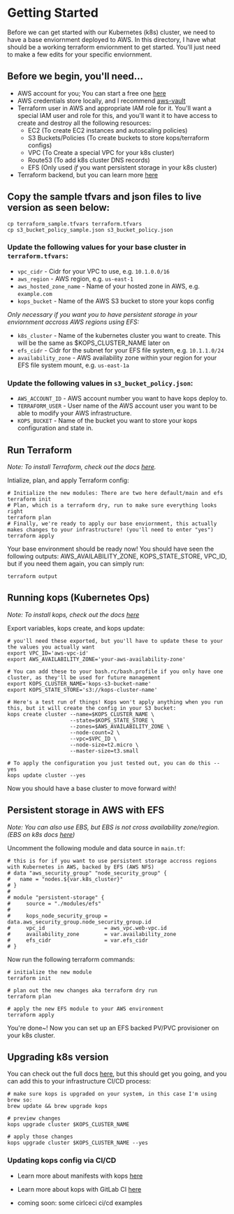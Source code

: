 # Getting Started
Before we can get started with our Kubernetes (k8s) cluster, we need to have a base enviornment deployed to AWS.
In this directory, I have what should be a working terraform enviornment to get started. You'll just need to make a few edits for your specific enviornment.

## Before we begin, you'll need...
* AWS account for you; You can start a free one [here](https://aws.amazon.com/free/)
* AWS credentials store locally, and I recommend [aws-vault](https://github.com/99designs/aws-vault)
* Terraform user in AWS and appropriate IAM role for it. You'll want a special IAM user and role for this, and you'll want it to have access to create and destroy all the following resources:
  * EC2 (To create EC2 instances and autoscaling policies)
  * S3 Buckets/Policies (To create buckets to store kops/terraform configs)
  * VPC (To Create a special VPC for your k8s cluster)
  * Route53 (To add k8s cluster DNS records)
  * EFS (Only used *if* you want persistent storage in your k8s cluster)
* Terraform backend, but you can learn more [here](https://www.terraform.io/docs/backends/types/s3.html)

## Copy the sample tfvars and json files to live version as seen below:
```
cp terraform_sample.tfvars terraform.tfvars
cp s3_bucket_policy_sample.json s3_bucket_policy.json
```

### Update the following values for your base cluster in `terraform.tfvars`:
* `vpc_cidr`             - Cidr for your VPC to use, e.g. `10.1.0.0/16`
* `aws_region`           - AWS region, e.g. `us-east-1`
* `aws_hosted_zone_name` - Name of your hosted zone in AWS, e.g. `example.com`
* `kops_bucket`          - Name of the AWS S3 bucket to store your kops config

*Only necessary if you want you to have persistent storage in your enviornment accross AWS regions using EFS:*
* `k8s_cluster`         - Name of the kubernetes cluster you want to create. This will be the same as $KOPS_CLUSTER_NAME later on
* `efs_cidr`            - Cidr for the subnet for your EFS file system, e.g. `10.1.1.0/24`
* `availability_zone`   - AWS availability zone within your region for your EFS file system mount, e.g. `us-east-1a`

### Update the following values in `s3_bucket_policy.json`:
* `AWS_ACCOUNT_ID`  - AWS account number you want to have kops deploy to.
* `TERRAFORM_USER`  - User name of the AWS account user you want to be able to modify your AWS infrastructure.
* `KOPS_BUCKET`     - Name of the bucket you want to store your kops configuration and state in.

## Run Terraform
_Note: To install Terraform, check out the docs [here](https://learn.hashicorp.com/collections/terraform/aws-get-started)._

Intialize, plan, and apply Terraform config:
```
# Initialize the new modules: There are two here default/main and efs
terraform init
# Plan, which is a terraform dry, run to make sure everything looks right
terraform plan
# Finally, we're ready to apply our base enviornment, this actually makes changes to your infrastructure! (you'll need to enter "yes")
terraform apply
```
Your base environment should be ready now! You should have seen the following outputs: AWS_AVAILABILITY_ZONE, KOPS_STATE_STORE, VPC_ID, but if you need them again, you can simply run:

`terraform output`

## Running kops (Kubernetes Ops)
*Note: To install kops, check out the docs [here](https://kops.sigs.k8s.io/getting_started/install/#github-releases)*

Export variables, kops create, and kops update:
```
# you'll need these exported, but you'll have to update these to your the values you actually want
export VPC_ID='aws-vpc-id'
export AWS_AVAILABILITY_ZONE='your-aws-availability-zone'

# You can add these to your bash.rc/bash.profile if you only have one cluster, as they'll be used for future management
export KOPS_CLUSTER_NAME='kops-s3-bucket-name'
export KOPS_STATE_STORE='s3://kops-cluster-name'

# Here's a test run of things! Kops won't apply anything when you run this, but it will create the config in your S3 bucket:
kops create cluster --name=$KOPS_CLUSTER_NAME \
                    --state=$KOPS_STATE_STORE \
                    --zones=$AWS_AVAILABILITY_ZONE \
                    --node-count=2 \
                    --vpc=$VPC_ID \
                    --node-size=t2.micro \
                    --master-size=t3.small

# To apply the configuration you just tested out, you can do this --yes
kops update cluster --yes
```

Now you should have a base cluster to move forward with!

## Persistent storage in AWS with EFS
*Note: You can also use EBS, but EBS is not cross availability zone/region. (EBS on k8s docs [here](https://kubernetes.io/docs/concepts/storage/volumes/#awselasticblockstore))*

Uncomment the following module and data source in `main.tf`:

```
# this is for if you want to use persistent storage accross regions with Kubernetes in AWS, backed by EFS (AWS NFS)
# data "aws_security_group" "node_security_group" {
#   name = "nodes.${var.k8s_cluster}"
# }
#
# module "persistent-storage" {
#     source = "./modules/efs"
#
#     kops_node_security_group = data.aws_security_group.node_security_group.id
#     vpc_id                   = aws_vpc.web-vpc.id
#     availability_zone        = var.availability_zone
#     efs_cidr                 = var.efs_cidr
# }
```

Now run the following terraform commands:
```
# initialize the new module
terraform init

# plan out the new changes aka terraform dry run
terraform plan

# apply the new EFS module to your AWS environment
terraform apply
```
You're done~! Now you can set up an EFS backed PV/PVC provisioner on your k8s cluster.

## Upgrading k8s version
You can check out the full docs [here](https://kops.sigs.k8s.io/operations/updates_and_upgrades/#manual-update), but this should get you going, and you can add this to your infrastructure CI/CD process:
```
# make sure kops is upgraded on your system, in this case I'm using brew so:
brew update && brew upgrade kops

# preview changes
kops upgrade cluster $KOPS_CLUSTER_NAME

# apply those changes
kops upgrade cluster $KOPS_CLUSTER_NAME --yes
```

### Updating kops config via CI/CD
* Learn more about manifests with kops [here](https://github.com/kubernetes/kops/blob/master/docs/manifests_and_customizing_via_api.md)

* Learn more about kops with GitLab CI [here](https://github.com/kubernetes/kops/blob/master/docs/continuous_integration.md)

* coming soon: some cirlceci ci/cd examples
